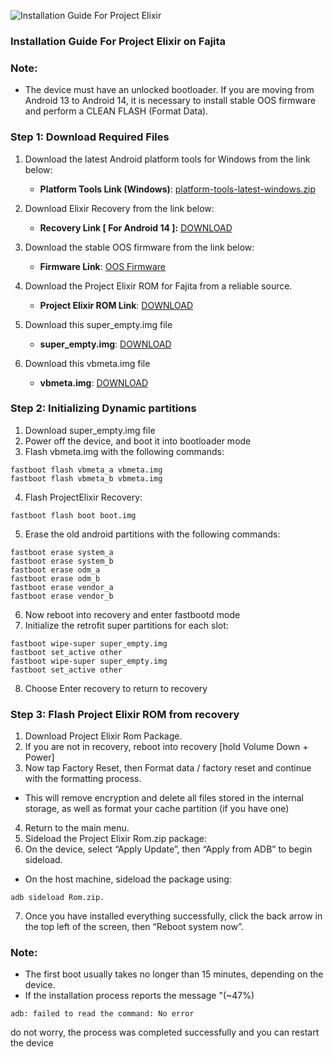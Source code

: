![Installation Guide For Project Elixir](https://i.imgur.com/42LxtAl.png)

### Installation Guide For Project Elixir on Fajita

###  **Note:** 
- The device must have an unlocked bootloader. If you are moving from Android 13 to Android 14, it is necessary to install stable OOS firmware and perform a CLEAN FLASH (Format Data).

### Step 1: Download Required Files
1. Download the latest Android platform tools for Windows from the link below:
   - **Platform Tools Link (Windows)**: [platform-tools-latest-windows.zip](https://dl.google.com/android/repository/platform-tools-latest-windows.zip)

2. Download Elixir Recovery from the link below:
   - **Recovery Link [ For Android 14 ]:** [DOWNLOAD](https://www.pling.com/p/1866093/)

3. Download the stable OOS firmware from the link below:
   - **Firmware Link**: [OOS Firmware](https://download.h2os.com/OnePlus6T/MP/OnePlus6THydrogen_34.K.62_OTA_0620_all_2112282145_db7672c020714abb.zip)

4. Download the Project Elixir ROM for Fajita from a reliable source.
   - **Project Elixir ROM Link**: [DOWNLOAD](https://projectelixiros.com/download)

5. Download this super_empty.img file
   - **super_empty.img**: [DOWNLOAD](https://sourceforge.net/projects/project-elixir/files/fourteen/fajita/super_empty/)

6. Download this vbmeta.img file
   - **vbmeta.img**: [DOWNLOAD](https://sourceforge.net/projects/project-elixir/files/fourteen/fajita/vbmeta/)

### Step 2: Initializing Dynamic partitions
1. Download super_empty.img file
2. Power off the device, and boot it into bootloader mode
3. Flash vbmeta.img with the following commands:
```
fastboot flash vbmeta_a vbmeta.img
fastboot flash vbmeta_b vbmeta.img
```
4. Flash ProjectElixir Recovery:
```
fastboot flash boot boot.img
```
5. Erase the old android partitions with the following commands:
```
fastboot erase system_a
fastboot erase system_b
fastboot erase odm_a
fastboot erase odm_b
fastboot erase vendor_a
fastboot erase vendor_b
```
6. Now reboot into recovery and enter fastbootd mode
7. Initialize the retrofit super partitions for each slot:
```
fastboot wipe-super super_empty.img
fastboot set_active other
fastboot wipe-super super_empty.img
fastboot set_active other
```
8. Choose Enter recovery to return to recovery

### Step 3: Flash Project Elixir ROM from recovery
1. Download Project Elixir Rom Package.
2. If you are not in recovery, reboot into recovery [hold Volume Down + Power]
3. Now tap Factory Reset, then Format data / factory reset and continue with the formatting process. 
- This will remove encryption and delete all files stored in the internal storage, as well as format your cache partition (if you have one)
4. Return to the main menu.
5. Sideload the Project Elixir Rom.zip package:
6. On the device, select “Apply Update”, then “Apply from ADB” to begin sideload.
- On the host machine, sideload the package using:
```
adb sideload Rom.zip.
```
7. Once you have installed everything successfully, click the back arrow in the top left of the screen, then “Reboot system now”.

###  **Note:** 
- The first boot usually takes no longer than 15 minutes, depending on the device.
- If the installation process reports the message "(~47%)
```
adb: failed to read the command: No error
```
do not worry, the process was completed successfully and you can restart the device
